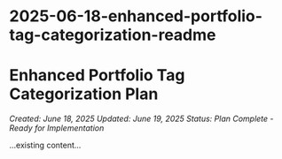 # 2025-06-18-enhanced-portfolio-tag-categorization-readme

# Enhanced Portfolio Tag Categorization Plan

*Created: June 18, 2025*
*Updated: June 19, 2025*
*Status: Plan Complete - Ready for Implementation*

...existing content...
